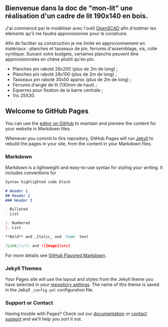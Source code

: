 ## Bienvenue dans la doc de "mon-lit" une réalisation d'un cadre de lit 190x140 en bois.

J'ai commencé par le modéliser avec l'outil [OpenSCAD](https://www.openscad.org/) 
afin d'estimer les éléments qu'il me faudra approvisionner pour le construire.

Afin de faciliter sa construction je me limite en approvionnement en matériaux :
planches et tasseaux de pin, ferrures d'assemblage, vis, colle vynilique. 
Suivant votre budgets, certaines planche peuvent être approvisionnées en chène plutôt qu'en pin.

- Planches pin raboté 28x200 (plus de 2m de long) ;
- Planches pin raboté 28x100 (plus de 2m de long) ;
- Tasseaux pin raboté 30x50 approx (plus de 2m de long) ;
- Ferrures d'angle de lit (130mm de haut) ;
- Equerres pour fixation de la barre centrale ;
- Vis 25X30.





























## Welcome to GitHub Pages

You can use the [editor on GitHub](https://github.com/Marcussacapuces91/mon-lit/edit/main/docs/index.md) to maintain and preview the content for your website in Markdown files.

Whenever you commit to this repository, GitHub Pages will run [Jekyll](https://jekyllrb.com/) to rebuild the pages in your site, from the content in your Markdown files.

### Markdown

Markdown is a lightweight and easy-to-use syntax for styling your writing. It includes conventions for

```markdown
Syntax highlighted code block

# Header 1
## Header 2
### Header 3

- Bulleted
- List

1. Numbered
2. List

**Bold** and _Italic_ and `Code` text

[Link](url) and ![Image](src)
```

For more details see [GitHub Flavored Markdown](https://guides.github.com/features/mastering-markdown/).

### Jekyll Themes

Your Pages site will use the layout and styles from the Jekyll theme you have selected in your [repository settings](https://github.com/Marcussacapuces91/mon-lit/settings). The name of this theme is saved in the Jekyll `_config.yml` configuration file.

### Support or Contact

Having trouble with Pages? Check out our [documentation](https://docs.github.com/categories/github-pages-basics/) or [contact support](https://github.com/contact) and we’ll help you sort it out.
